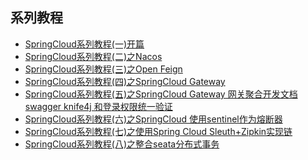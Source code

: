 
## 系列教程

- [SpringCloud系列教程(一)开篇](doc/SpringCloud系列教程(一)开篇.md)
- [SpringCloud系列教程(二)之Nacos](doc/SpringCloud系列教程(二)之Nacos.md)
- [SpringCloud系列教程(三)之Open Feign](doc/SpringCloud系列教程(三)之Open%20Feign.md)
- [SpringCloud系列教程(四)之SpringCloud Gateway](doc/SpringCloud系列教程(四)之SpringCloud%20Gateway.md)
- [SpringCloud系列教程(五)之SpringCloud Gateway 网关聚合开发文档 swagger knife4j 和登录权限统一验证](doc/SpringCloud系列教程(五)之SpringCloud%20Gateway%20网关聚合开发文档%20swagger%20knife4j%20和登录权限统一验证.md)
- [SpringCloud系列教程(六)之SpringCloud 使用sentinel作为熔断器](doc/SpringCloud系列教程(六)之SpringCloud%20使用sentinel作为熔断器.md)
- [SpringCloud系列教程(七)之使用Spring Cloud Sleuth+Zipkin实现链](doc/SpringCloud系列教程(七)之使用Spring%20Cloud%20Sleuth+Zipkin实现链.md)
- [SpringCloud系列教程(八)之整合seata分布式事务](doc/SpringCloud系列教程(八)之整合seata分布式事务.md)

